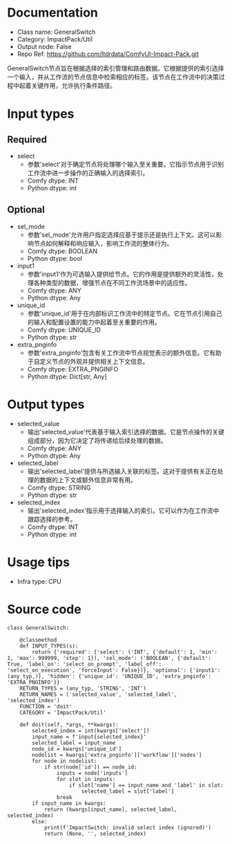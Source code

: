 # Documentation
- Class name: GeneralSwitch
- Category: ImpactPack/Util
- Output node: False
- Repo Ref: https://github.com/ltdrdata/ComfyUI-Impact-Pack.git

GeneralSwitch节点旨在根据选择的索引管理和路由数据。它根据提供的索引选择一个输入，并从工作流的节点信息中检索相应的标签。该节点在工作流中的决策过程中起着关键作用，允许执行条件路径。

# Input types
## Required
- select
    - 参数'select'对于确定节点将处理哪个输入至关重要。它指示节点用于识别工作流中进一步操作的正确输入的选择索引。
    - Comfy dtype: INT
    - Python dtype: int
## Optional
- sel_mode
    - 参数'sel_mode'允许用户指定选择应基于提示还是执行上下文。这可以影响节点如何解释和响应输入，影响工作流的整体行为。
    - Comfy dtype: BOOLEAN
    - Python dtype: bool
- input1
    - 参数'input1'作为可选输入提供给节点。它的作用是提供额外的灵活性，处理各种类型的数据，增强节点在不同工作流场景中的适应性。
    - Comfy dtype: ANY
    - Python dtype: Any
- unique_id
    - 参数'unique_id'用于在内部标识工作流中的特定节点。它在节点引用自己的输入和配置设置的能力中起着至关重要的作用。
    - Comfy dtype: UNIQUE_ID
    - Python dtype: str
- extra_pnginfo
    - 参数'extra_pnginfo'包含有关工作流中节点视觉表示的额外信息。它有助于自定义节点的外观并提供相关上下文信息。
    - Comfy dtype: EXTRA_PNGINFO
    - Python dtype: Dict[str, Any]

# Output types
- selected_value
    - 输出'selected_value'代表基于输入索引选择的数据。它是节点操作的关键组成部分，因为它决定了将传递给后续处理的数据。
    - Comfy dtype: ANY
    - Python dtype: Any
- selected_label
    - 输出'selected_label'提供与所选输入关联的标签。这对于提供有关正在处理的数据的上下文或额外信息非常有用。
    - Comfy dtype: STRING
    - Python dtype: str
- selected_index
    - 输出'selected_index'指示用于选择输入的索引。它可以作为在工作流中跟踪选择的参考。
    - Comfy dtype: INT
    - Python dtype: int

# Usage tips
- Infra type: CPU

# Source code
```
class GeneralSwitch:

    @classmethod
    def INPUT_TYPES(s):
        return {'required': {'select': ('INT', {'default': 1, 'min': 1, 'max': 999999, 'step': 1}), 'sel_mode': ('BOOLEAN', {'default': True, 'label_on': 'select_on_prompt', 'label_off': 'select_on_execution', 'forceInput': False})}, 'optional': {'input1': (any_typ,)}, 'hidden': {'unique_id': 'UNIQUE_ID', 'extra_pnginfo': 'EXTRA_PNGINFO'}}
    RETURN_TYPES = (any_typ, 'STRING', 'INT')
    RETURN_NAMES = ('selected_value', 'selected_label', 'selected_index')
    FUNCTION = 'doit'
    CATEGORY = 'ImpactPack/Util'

    def doit(self, *args, **kwargs):
        selected_index = int(kwargs['select'])
        input_name = f'input{selected_index}'
        selected_label = input_name
        node_id = kwargs['unique_id']
        nodelist = kwargs['extra_pnginfo']['workflow']['nodes']
        for node in nodelist:
            if str(node['id']) == node_id:
                inputs = node['inputs']
                for slot in inputs:
                    if slot['name'] == input_name and 'label' in slot:
                        selected_label = slot['label']
                break
        if input_name in kwargs:
            return (kwargs[input_name], selected_label, selected_index)
        else:
            print(f'ImpactSwitch: invalid select index (ignored)')
            return (None, '', selected_index)
```